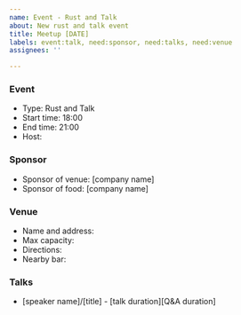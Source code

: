 ```yaml
---
name: Event - Rust and Talk
about: New rust and talk event
title: Meetup [DATE]
labels: event:talk, need:sponsor, need:talks, need:venue
assignees: ''

---
```


### Event
- Type: Rust and Talk
- Start time: 18:00
- End time: 21:00
- Host:

### Sponsor
- Sponsor of venue: [company name]
- Sponsor of food: [company name]

### Venue
- Name and address:
- Max capacity:
- Directions:
- Nearby bar:

### Talks
- [speaker name]/[title] - [talk duration][Q&A duration]
